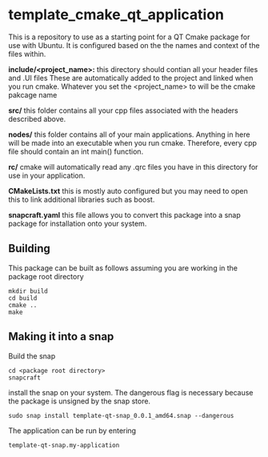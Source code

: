 # template_cmake_qt_application
This is a repository to use as a starting point for a QT Cmake package for use with Ubuntu.   It is configured based on the the names and context of the files within.

**include/<project_name>:** this directory should contian all your header files and .UI files  These are automatically added to the project and linked when you run cmake.  Whatever you set the <project_name> to will be the cmake pakcage name

**src/**  this folder contains all your cpp files associated with the headers described above. 

**nodes/**  this folder contains all of your main applications.   Anything in here will be made into an executable when you run cmake.   Therefore, every cpp file should contain an int main() function.
  
**rc/**  cmake will automatically read any .qrc files you have in this directory for use in your application. 

**CMakeLists.txt** this is mostly auto configured but you may need to open this to link additional libraries such as boost.

**snapcraft.yaml** this file allows you to convert this package into a snap package for installation onto your system.

## Building

This package can be built as follows assuming you are working in the package root directory

```
mkdir build
cd build
cmake ..
make
```

## Making it into a snap

Build the snap 
```
cd <package root directory>
snapcraft
```
install the snap on your system.   The dangerous flag is necessary because the package is unsigned by the snap store.
```
sudo snap install template-qt-snap_0.0.1_amd64.snap --dangerous
```
The application can be run by entering
```
template-qt-snap.my-application
```
